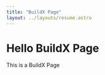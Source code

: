```yaml
---
title: "BuildX Page"
layout: ../layouts/resume.astro
---
```


# Hello BuildX Page

This is a BuildX Page
